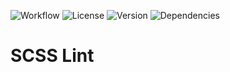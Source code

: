 ![Workflow](https://img.shields.io/github/workflow/status/jhae-de/scss-lint/Default/main?style=flat-square)
![License](https://img.shields.io/npm/l/@jhae/scss-lint?style=flat-square)
![Version](https://img.shields.io/npm/v/@jhae/scss-lint?style=flat-square)
![Dependencies](https://img.shields.io/librariesio/release/npm/@jhae/scss-lint?style=flat-square)

# SCSS Lint
